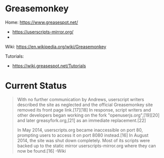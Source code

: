 # Greasemonkey
Home: https://www.greasespot.net/
- https://userscripts-mirror.org/
- 
Wiki: https://en.wikipedia.org/wiki/Greasemonkey

Tutorials:
- https://wiki.greasespot.net/Tutorials

# Current Status
>With no further communication by Andrews, userscript writers described the site as neglected and the official Greasemonkey site removed its front page link.[17][18] In response, script writers and other developers began working on the fork "openuserjs.org",[19][20] and later greasyfork.org,[21] as an immediate replacement.[22]
>
>In May 2014, userscripts.org became inaccessible on port 80, prompting users to access it on port 8080 instead.[16] In August 2014, the site was shut down completely. Most of its scripts were backed up to the static mirror userscripts-mirror.org where they can now be found.[16]
>-Wiki
